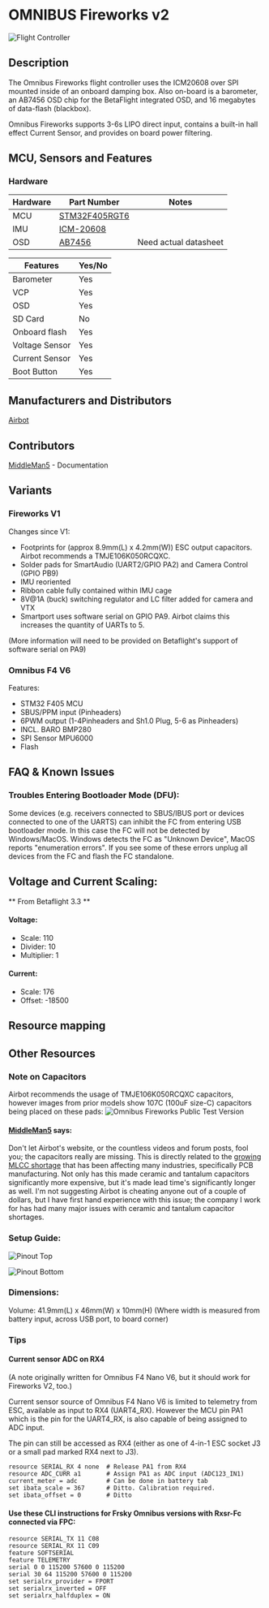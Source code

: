 # OMNIBUS Fireworks v2

![Flight Controller](https://image.ibb.co/gxmWGd/fireworksv2_1.jpg)

## Description

The Omnibus Fireworks flight controller uses the ICM20608
over SPI mounted inside of an onboard damping box.
Also on-board is a barometer, an AB7456 OSD chip for the BetaFlight integrated OSD, and 16 megabytes of data-flash (blackbox).

Omnibus Fireworks supports 3-6s LIPO direct input, contains a built-in hall effect Current Sensor, and provides on board power filtering.

## MCU, Sensors and Features

### Hardware

| Hardware | Part Number                                                                                    | Notes                 |
| -------- | ---------------------------------------------------------------------------------------------- | --------------------- |
| MCU      | [STM32F405RGT6](http://www.mouser.com/ds/2/389/DM00037051-492832.pdf)                          |                       |
| IMU      | [ICM-20608](https://store.invensense.com/datasheets/invensense/ICM-20608-G-ProductSpec-V1.pdf) |                       |
| OSD      | [AB7456](https://www.unmannedtechshop.co.uk/micro-osd-v2-3-ab7456/)                            | Need actual datasheet |

| Features       | Yes/No |
| -------------- | ------ |
| Barometer      | Yes    |
| VCP            | Yes    |
| OSD            | Yes    |
| SD Card        | No     |
| Onboard flash  | Yes    |
| Voltage Sensor | Yes    |
| Current Sensor | Yes    |
| Boot Button    | Yes    |

## Manufacturers and Distributors

[Airbot](https://store.myairbot.com/omnibusfireworksv2.html)

## Contributors

[MiddleMan5](https://github.com/MiddleMan5) - Documentation

## Variants

### Fireworks V1

Changes since V1:

- Footprints for (approx 8.9mm(L) x 4.2mm(W)) ESC output capacitors. Airbot recommends a TMJE106K050RCQXC.
- Solder pads for SmartAudio (UART2/GPIO PA2) and Camera Control (GPIO PB9)
- IMU reoriented
- Ribbon cable fully contained within IMU cage
- 8V@1A (buck) switching regulator and LC filter added for camera and VTX
- Smartport uses software serial on GPIO PA9. Airbot claims this increases the quantity of UARTs to 5.

(More information will need to be provided on Betaflight's support of software serial on PA9)

### Omnibus F4 V6

Features:

- STM32 F405 MCU
- SBUS/PPM input (Pinheaders)
- 6PWM output (1-4Pinheaders and Sh1.0 Plug, 5-6 as Pinheaders)
- INCL. BARO BMP280
- SPI Sensor MPU6000
- Flash

## FAQ & Known Issues

### Troubles Entering Bootloader Mode (DFU):

Some devices (e.g. receivers connected to SBUS/IBUS port or devices connected to one of the UARTS) can inhibit the FC from entering USB bootloader mode. In this case the FC will not be detected by Windows/MacOS. Windows detects the FC as "Unknown Device", MacOS reports "enumeration errors". If you see some of these errors unplug all devices from the FC and flash the FC standalone.

## Voltage and Current Scaling:

** From Betaflight 3.3 **

#### Voltage:

- Scale: 110
- Divider: 10
- Multiplier: 1

#### Current:

- Scale: 176
- Offset: -18500

## Resource mapping

## Other Resources

### Note on Capacitors

Airbot recommends the usage of TMJE106K050RCQXC capacitors, however images from prior models show 107C (100uF size-C) capacitors being placed on these pads:
![Omnibus Fireworks Public Test Version](https://image.ibb.co/iSd2wd/OFW_PTV.png)

#### [MiddleMan5](https://github.com/MiddleMan5) says:

Don't let Airbot's website, or the countless videos and forum posts, fool you; the capacitors really are missing. This is directly related to the [growing MLCC shortage](https://www.ttiinc.com/content/ttiinc/en/resources/marketeye/categories/passives/me-zogbi-20180302.html) that has been affecting many industries, specifically PCB manufacturing. Not only has this made ceramic and tantalum capacitors significantly more expensive, but it's made lead time's significantly longer as well. I'm not suggesting Airbot is cheating anyone out of a couple of dollars, but I have first hand experience with this issue; the company I work for has had many major issues with ceramic and tantalum capacitor shortages.

### Setup Guide:

![Pinout Top](https://image.ibb.co/j9uq9y/Fire_Works_Pinout2_51557_1528920698.jpg)

![Pinout Bottom](https://image.ibb.co/jTZwhJ/Fire_Works_Pinout1_70404_1528920698.jpg)

### Dimensions:

Volume: 41.9mm(L) x 46mm(W) x 10mm(H)
(Where width is measured from battery input, across USB port, to board corner)

### Tips

#### Current sensor ADC on RX4

(A note originally written for Omnibus F4 Nano V6, but it should work for Fireworks V2, too.)

Current sensor source of Omnibus F4 Nano V6 is limited to telemetry from ESC, available as input to RX4 (UART4_RX). However the MCU pin PA1 which is the pin for the UART4_RX, is also capable of being assigned to ADC input.

The pin can still be accessed as RX4 (either as one of 4-in-1 ESC socket J3 or a small pad marked RX4 next to J3).

```
resource SERIAL_RX 4 none  # Release PA1 from RX4
resource ADC_CURR a1       # Assign PA1 as ADC input (ADC123_IN1)
current_meter = adc        # Can be done in battery tab
set ibata_scale = 367      # Ditto. Calibration required.
set ibata_offset = 0       # Ditto
```

#### Use these CLI instructions for Frsky Omnibus versions with Rxsr-Fc connected via FPC:

```
resource SERIAL_TX 11 C08
resource SERIAL_RX 11 C09
feature SOFTSERIAL
feature TELEMETRY
serial 0 0 115200 57600 0 115200
serial 30 64 115200 57600 0 115200
set serialrx_provider = FPORT
set serialrx_inverted = OFF
set serialrx_halfduplex = ON
```

